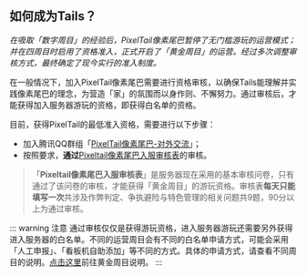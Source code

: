 ## 如何成为Tails？

*在吸取「数字周目」的经验后，PixelTail像素尾巴暂停了无门槛游玩的运营模式；并在四周目时启用了资格准入，正式开启了「黄金周目」的运营。经过多次调整审核方式，最终确定了现今实行的准入制度。*

在一般情况下，加入PixelTail像素尾巴需要进行资格审核，以确保Tails能理解并实践像素尾巴的理念，为营造「家」的氛围而以身作则、不懈努力。通过审核后，才能获得加入服务器游玩的资格，即获得白名单的资格。

目前，获得PixelTail的最低准入资格，需要进行以下步骤：

- 加入腾讯QQ群组「[PixelTail像素尾巴-对外交流](https://jq.qq.com/?_wv=1027&k=VW8qrbbK)」；
- 按照要求，**通过**[Pixeltail像素尾巴入服审核表](https://www.wenjuan.in/s/Eveumu1/)的审核。

> 「**Pixeltail像素尾巴入服审核表**」是服务器现在采用的基本审核问卷，只有通过了该问卷的审核，才能获得「黄金周目」的游玩资格。审核表**每天只能填写一次**共涉及作弊判定、争执避险与特色管理的相关问题共9题，90分以上为通过审核。

::: warning 注意
通过审核仅仅是获得游玩资格，进入服务器游玩还需要另外获得进入服务器的白名单。不同的运营周目会有不同的白名单申请方式，可能会采用「人工申报」、「看板机自助添加」等不同的方式。具体的申请方式，请查看不同周目的说明。[点击这里](/gold/intro)前往黄金周目说明。<!--；[点击这里]()前往霓虹周目说明。-->
:::
